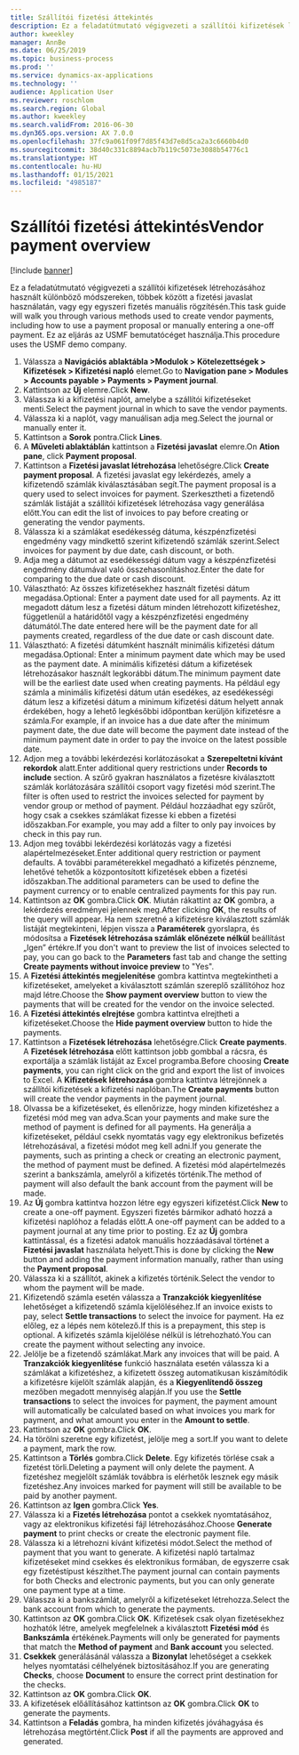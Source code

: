 ```yaml
---
title: Szállítói fizetési áttekintés
description: Ez a feladatútmutató végigvezeti a szállítói kifizetések létrehozásához használt különböző módszereken, többek között a fizetési javaslat használatán, vagy egy egyszeri fizetés manuális rögzítésén.
author: kweekley
manager: AnnBe
ms.date: 06/25/2019
ms.topic: business-process
ms.prod: ''
ms.service: dynamics-ax-applications
ms.technology: ''
audience: Application User
ms.reviewer: roschlom
ms.search.region: Global
ms.author: kweekley
ms.search.validFrom: 2016-06-30
ms.dyn365.ops.version: AX 7.0.0
ms.openlocfilehash: 37fc9a061f09f7d85f43d7e8d5ca2a3c6660b4d0
ms.sourcegitcommit: 38d40c331c8894acb7b119c5073e3088b54776c1
ms.translationtype: HT
ms.contentlocale: hu-HU
ms.lasthandoff: 01/15/2021
ms.locfileid: "4985187"
---
```

# <a name="vendor-payment-overview"></a><span data-ttu-id="86ff5-103">Szállítói fizetési áttekintés</span><span class="sxs-lookup"><span data-stu-id="86ff5-103">Vendor payment overview</span></span>

[!include [banner](../../includes/banner.md)]

<span data-ttu-id="86ff5-104">Ez a feladatútmutató végigvezeti a szállítói kifizetések létrehozásához használt különböző módszereken, többek között a fizetési javaslat használatán, vagy egy egyszeri fizetés manuális rögzítésén.</span><span class="sxs-lookup"><span data-stu-id="86ff5-104">This task guide will walk you through various methods used to create vendor payments, including how to use a payment proposal or manually entering a one-off payment.</span></span> <span data-ttu-id="86ff5-105">Ez az eljárás az USMF bemutatócéget használja.</span><span class="sxs-lookup"><span data-stu-id="86ff5-105">This procedure uses the USMF demo company.</span></span>

1. <span data-ttu-id="86ff5-106">Válassza a **Navigációs ablaktábla >Modulok > Kötelezettségek > Kifizetések > Kifizetési napló** elemet.</span><span class="sxs-lookup"><span data-stu-id="86ff5-106">Go to **Navigation pane > Modules > Accounts payable > Payments > Payment journal**.</span></span>
2. <span data-ttu-id="86ff5-107">Kattintson az **Új** elemre.</span><span class="sxs-lookup"><span data-stu-id="86ff5-107">Click **New**.</span></span>
3. <span data-ttu-id="86ff5-108">Válassza ki a kifizetési naplót, amelybe a szállítói kifizetéseket menti.</span><span class="sxs-lookup"><span data-stu-id="86ff5-108">Select the payment journal in which to save the vendor payments.</span></span> 
4. <span data-ttu-id="86ff5-109">Válassza ki a naplót, vagy manuálisan adja meg.</span><span class="sxs-lookup"><span data-stu-id="86ff5-109">Select the journal or manually enter it.</span></span>
5. <span data-ttu-id="86ff5-110">Kattintson a **Sorok** pontra.</span><span class="sxs-lookup"><span data-stu-id="86ff5-110">Click **Lines**.</span></span>
6. <span data-ttu-id="86ff5-111">A **Műveleti ablaktáblán** kattintson a **Fizetési javaslat** elemre.</span><span class="sxs-lookup"><span data-stu-id="86ff5-111">On **Ation pane**, click **Payment proposal**.</span></span>
7. <span data-ttu-id="86ff5-112">Kattintson a **Fizetési javaslat létrehozása** lehetőségre.</span><span class="sxs-lookup"><span data-stu-id="86ff5-112">Click **Create payment proposal**.</span></span> <span data-ttu-id="86ff5-113">A fizetési javaslat egy lekérdezés, amely a kifizetendő számlák kiválasztásában segít.</span><span class="sxs-lookup"><span data-stu-id="86ff5-113">The payment proposal is a query used to select invoices for payment.</span></span> <span data-ttu-id="86ff5-114">Szerkesztheti a fizetendő számlák listáját a szállítói kifizetések létrehozása vagy generálása előtt.</span><span class="sxs-lookup"><span data-stu-id="86ff5-114">You can edit the list of invoices to pay before creating or generating the vendor payments.</span></span>
8. <span data-ttu-id="86ff5-115">Válassza ki a számlákat esedékesség dátuma, készpénzfizetési engedmény vagy mindkettő szerint kifizetendő számlák szerint.</span><span class="sxs-lookup"><span data-stu-id="86ff5-115">Select invoices for payment by due date, cash discount, or both.</span></span> 
9. <span data-ttu-id="86ff5-116">Adja meg a dátumot az esedékességi dátum vagy a készpénzfizetési engedmény dátumával való összehasonlításhoz.</span><span class="sxs-lookup"><span data-stu-id="86ff5-116">Enter the date for comparing to the due date or cash discount.</span></span> 
10. <span data-ttu-id="86ff5-117">Választható: Az összes kifizetésekhez használt fizetési dátum megadása.</span><span class="sxs-lookup"><span data-stu-id="86ff5-117">Optional: Enter a payment date used for all payments.</span></span> <span data-ttu-id="86ff5-118">Az itt megadott dátum lesz a fizetési dátum minden létrehozott kifizetéshez, függetlenül a határidőtől vagy a készpénzfizetési engedmény dátumától.</span><span class="sxs-lookup"><span data-stu-id="86ff5-118">The date entered here will be the payment date for all payments created, regardless of the due date or cash discount date.</span></span>  
11. <span data-ttu-id="86ff5-119">Választható: A fizetési dátumként használt minimális kifizetési dátum megadása.</span><span class="sxs-lookup"><span data-stu-id="86ff5-119">Optional: Enter a minimum payment date which may be used as the payment date.</span></span> <span data-ttu-id="86ff5-120">A minimális kifizetési dátum a kifizetések létrehozásakor használt legkorábbi dátum.</span><span class="sxs-lookup"><span data-stu-id="86ff5-120">The minimum payment date will be the earliest date used when creating payments.</span></span> <span data-ttu-id="86ff5-121">Ha például egy számla a minimális kifizetési dátum után esedékes, az esedékességi dátum lesz a kifizetési dátum a minimum kifizetési dátum helyett annak érdekében, hogy a lehető legkésőbbi időpontban kerüljön kifizetésre a számla.</span><span class="sxs-lookup"><span data-stu-id="86ff5-121">For example, if an invoice has a due date after the minimum payment date, the due date will become the payment date instead of the minimum payment date in order to pay the invoice on the latest possible date.</span></span>
12. <span data-ttu-id="86ff5-122">Adjon meg a további lekérdezési korlátozásokat a **Szerepeltetni kívánt rekordok** alatt.</span><span class="sxs-lookup"><span data-stu-id="86ff5-122">Enter additional query restrictions under **Records to include** section.</span></span> <span data-ttu-id="86ff5-123">A szűrő gyakran használatos a fizetésre kiválasztott számlák korlátozására szállítói csoport vagy fizetési mód szerint.</span><span class="sxs-lookup"><span data-stu-id="86ff5-123">The filter is often used to restrict the invoices selected for payment by vendor group or method of payment.</span></span> <span data-ttu-id="86ff5-124">Például hozzáadhat egy szűrőt, hogy csak a csekkes számlákat fizesse ki ebben a fizetési időszakban.</span><span class="sxs-lookup"><span data-stu-id="86ff5-124">For example, you may add a filter to only pay invoices by check in this pay run.</span></span>
13. <span data-ttu-id="86ff5-125">Adjon meg további lekérdezési korlátozás vagy a fizetési alapértelmezéseket.</span><span class="sxs-lookup"><span data-stu-id="86ff5-125">Enter additional query restriction or payment defaults.</span></span> <span data-ttu-id="86ff5-126">A további paraméterekkel megadható a kifizetés pénzneme, lehetővé tehetők a központosított kifizetések ebben a fizetési időszakban.</span><span class="sxs-lookup"><span data-stu-id="86ff5-126">The additional parameters can be used to define the payment currency or to enable centralized payments for this pay run.</span></span>  
14. <span data-ttu-id="86ff5-127">Kattintson az **OK** gombra.</span><span class="sxs-lookup"><span data-stu-id="86ff5-127">Click **OK**.</span></span> <span data-ttu-id="86ff5-128">Miután rákattint az **OK** gombra, a lekérdezés eredményei jelennek meg.</span><span class="sxs-lookup"><span data-stu-id="86ff5-128">After clicking **OK**, the results of the query will appear.</span></span> <span data-ttu-id="86ff5-129">Ha nem szeretné a kifizetésre kiválasztott számlák listáját megtekinteni, lépjen vissza a **Paraméterek** gyorslapra, és módosítsa a **Fizetések létrehozása számlák előnézete nélkül** beállítást „Igen” értékre.</span><span class="sxs-lookup"><span data-stu-id="86ff5-129">If you don't want to preview the list of invoices selected to pay, you can go back to the **Parameters** fast tab and change the setting **Create payments without invoice preview** to "Yes".</span></span>  
15. <span data-ttu-id="86ff5-130">A **Fizetési áttekintés megjelenítése** gombra kattintva megtekintheti a kifizetéseket, amelyeket a kiválasztott számlán szereplő szállítóhoz hoz majd létre.</span><span class="sxs-lookup"><span data-stu-id="86ff5-130">Choose the **Show payment overview** button to view the payments that will be created for the vendor on the invoice selected.</span></span>
16. <span data-ttu-id="86ff5-131">A **Fizetési áttekintés elrejtése** gombra kattintva elrejtheti a kifizetéseket.</span><span class="sxs-lookup"><span data-stu-id="86ff5-131">Choose the **Hide payment overview** button to hide the payments.</span></span> 
17. <span data-ttu-id="86ff5-132">Kattintson a **Fizetések létrehozása** lehetőségre.</span><span class="sxs-lookup"><span data-stu-id="86ff5-132">Click **Create payments**.</span></span> <span data-ttu-id="86ff5-133">A **Fizetések létrehozása** előtt kattintson jobb gombbal a rácsra, és exportálja a számlák listáját az Excel programba.</span><span class="sxs-lookup"><span data-stu-id="86ff5-133">Before choosing **Create payments**, you can right click on the grid and export the list of invoices to Excel.</span></span> <span data-ttu-id="86ff5-134">A **Kifizetések létrehozása** gombra kattintva létrejönnek a szállítói kifizetések a kifizetési naplóban.</span><span class="sxs-lookup"><span data-stu-id="86ff5-134">The **Create payments** button will create the vendor payments in the payment journal.</span></span>  
18. <span data-ttu-id="86ff5-135">Olvassa be a kifizetéseket, és ellenőrizze, hogy minden kifizetéshez a fizetési mód meg van adva.</span><span class="sxs-lookup"><span data-stu-id="86ff5-135">Scan your payments and make sure the method of payment is defined for all payments.</span></span> <span data-ttu-id="86ff5-136">Ha generálja a kifizetéseket, például csekk nyomtatás vagy egy elektronikus befizetés létrehozásával, a fizetési módot meg kell adni.</span><span class="sxs-lookup"><span data-stu-id="86ff5-136">If you generate the payments, such as printing a check or creating an electronic payment, the method of payment must be defined.</span></span> <span data-ttu-id="86ff5-137">A fizetési mód alapértelmezés szerint a bankszámla, amelyről a kifizetés történik.</span><span class="sxs-lookup"><span data-stu-id="86ff5-137">The method of payment will also default the bank account from the payment will be made.</span></span>  
19. <span data-ttu-id="86ff5-138">Az **Új** gombra kattintva hozzon létre egy egyszeri kifizetést.</span><span class="sxs-lookup"><span data-stu-id="86ff5-138">Click **New** to create a one-off payment.</span></span> <span data-ttu-id="86ff5-139">Egyszeri fizetés bármikor adható hozzá a kifizetési naplóhoz a feladás előtt.</span><span class="sxs-lookup"><span data-stu-id="86ff5-139">A one-off payment can be added to a payment journal at any time prior to posting.</span></span> <span data-ttu-id="86ff5-140">Ez az **Új** gombra kattintással, és a fizetési adatok manuális hozzáadásával történet a **Fizetési javaslat** használata helyett.</span><span class="sxs-lookup"><span data-stu-id="86ff5-140">This is done by clicking the **New** button and adding the payment information manually, rather than using the **Payment proposal**.</span></span>  
20. <span data-ttu-id="86ff5-141">Válassza ki a szállítót, akinek a kifizetés történik.</span><span class="sxs-lookup"><span data-stu-id="86ff5-141">Select the vendor to whom the payment will be made.</span></span>
21. <span data-ttu-id="86ff5-142">Kifizetendő számla esetén válassza a **Tranzakciók kiegyenlítése** lehetőséget a kifizetendő számla kijelöléséhez.</span><span class="sxs-lookup"><span data-stu-id="86ff5-142">If an invoice exists to pay, select **Settle transactions** to select the invoice for payment.</span></span> <span data-ttu-id="86ff5-143">Ha ez előleg, ez a lépés nem kötelező.</span><span class="sxs-lookup"><span data-stu-id="86ff5-143">If this is a prepayment, this step is optional.</span></span> <span data-ttu-id="86ff5-144">A kifizetés számla kijelölése nélkül is létrehozható.</span><span class="sxs-lookup"><span data-stu-id="86ff5-144">You can create the payment without selecting any invoice.</span></span> 
22. <span data-ttu-id="86ff5-145">Jelölje be a fizetendő számlákat.</span><span class="sxs-lookup"><span data-stu-id="86ff5-145">Mark any invoices that will be paid.</span></span> <span data-ttu-id="86ff5-146">A **Tranzakciók kiegyenlítése** funkció használata esetén válassza ki a számlákat a kifizetéshez, a kifizetett összeg automatikusan kiszámítódik a kifizetésre kijelölt számlák alapján, és a **Kiegyenlítendő összeg** mezőben megadott mennyiség alapján.</span><span class="sxs-lookup"><span data-stu-id="86ff5-146">If you use the **Settle transactions** to select the invoices for payment, the payment amount will automatically be calculated based on what invoices you mark for payment, and what amount you enter in the **Amount to settle**.</span></span>
23. <span data-ttu-id="86ff5-147">Kattintson az **OK** gombra.</span><span class="sxs-lookup"><span data-stu-id="86ff5-147">Click **OK**.</span></span>
24. <span data-ttu-id="86ff5-148">Ha törölni szeretne egy kifizetést, jelölje meg a sort.</span><span class="sxs-lookup"><span data-stu-id="86ff5-148">If you want to delete a payment, mark the row.</span></span>
25. <span data-ttu-id="86ff5-149">Kattintson a **Törlés** gombra.</span><span class="sxs-lookup"><span data-stu-id="86ff5-149">Click **Delete**.</span></span> <span data-ttu-id="86ff5-150">Egy kifizetés törlése csak a fizetést törli.</span><span class="sxs-lookup"><span data-stu-id="86ff5-150">Deleting a payment will only delete the payment.</span></span> <span data-ttu-id="86ff5-151">A fizetéshez megjelölt számlák továbbra is elérhetők lesznek egy másik fizetéshez.</span><span class="sxs-lookup"><span data-stu-id="86ff5-151">Any invoices marked for payment will still be available to be paid by another payment.</span></span>
26. <span data-ttu-id="86ff5-152">Kattintson az **Igen** gombra.</span><span class="sxs-lookup"><span data-stu-id="86ff5-152">Click **Yes**.</span></span>
27. <span data-ttu-id="86ff5-153">Válassza ki a **Fizetés létrehozása** pontot a csekkek nyomtatásához, vagy az elektronikus kifizetési fájl létrehozásához.</span><span class="sxs-lookup"><span data-stu-id="86ff5-153">Choose **Generate payment** to print checks or create the electronic payment file.</span></span>
28. <span data-ttu-id="86ff5-154">Válassza ki a létrehozni kívánt kifizetési módot.</span><span class="sxs-lookup"><span data-stu-id="86ff5-154">Select the method of payment that you want to generate.</span></span> <span data-ttu-id="86ff5-155">A kifizetési napló tartalmaz kifizetéseket mind csekkes és elektronikus formában, de egyszerre csak egy fizetéstípust készíthet.</span><span class="sxs-lookup"><span data-stu-id="86ff5-155">The payment journal can contain payments for both Checks and electronic payments, but you can only generate one payment type at a time.</span></span>
29. <span data-ttu-id="86ff5-156">Válassza ki a bankszámlát, amelyről a kifizetéseket létrehozza.</span><span class="sxs-lookup"><span data-stu-id="86ff5-156">Select the bank account from which to generate the payments.</span></span>
30. <span data-ttu-id="86ff5-157">Kattintson az **OK** gombra.</span><span class="sxs-lookup"><span data-stu-id="86ff5-157">Click **OK**.</span></span> <span data-ttu-id="86ff5-158">Kifizetések csak olyan fizetésekhez hozhatók létre, amelyek megfelelnek a kiválasztott **Fizetési mód** és **Bankszámla** értékének.</span><span class="sxs-lookup"><span data-stu-id="86ff5-158">Payments will only be generated for payments that match the **Method of payment** and **Bank account** you selected.</span></span>
31. <span data-ttu-id="86ff5-159">**Csekkek** generálásánál válassza a **Bizonylat** lehetőséget a csekkek helyes nyomtatási célhelyének biztosításához.</span><span class="sxs-lookup"><span data-stu-id="86ff5-159">If you are generating **Checks**, choose **Document** to ensure the correct print destination for the checks.</span></span>
32. <span data-ttu-id="86ff5-160">Kattintson az **OK** gombra.</span><span class="sxs-lookup"><span data-stu-id="86ff5-160">Click **OK**.</span></span>
33. <span data-ttu-id="86ff5-161">A kifizetések előállításához kattintson az **OK** gombra.</span><span class="sxs-lookup"><span data-stu-id="86ff5-161">Click **OK** to generate the payments.</span></span>
34. <span data-ttu-id="86ff5-162">Kattintson a **Feladás** gombra, ha minden kifizetés jóváhagyása és létrehozása megtörtént.</span><span class="sxs-lookup"><span data-stu-id="86ff5-162">Click **Post** if all the payments are approved and generated.</span></span> 

